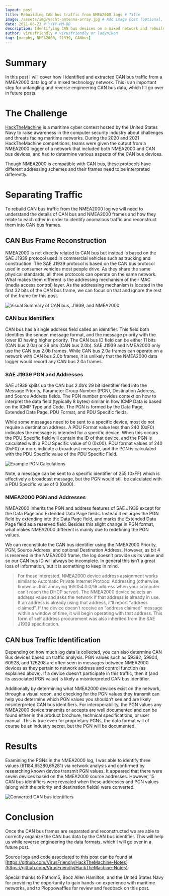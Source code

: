 ```yaml
---
layout: post
title: Rebuilding CAN bus traffic from NMEA2000 logs # Title
image: /assets/img/yacht-antenna-array.jpg # Add image post (optional, but encouraged)
date: 2021-06-23 # YYYY-MM-DD
description: Identifying CAN bus devices on a mixed network and rebuilding their CAN identifiers # Add post description (optional)
author: virusfriendly # virusfriendly or ladynikon
tag: [macphy, NMEA2000, J1939, CANbus]
---
```


# Summary
In this post I will cover how I identified and extracted CAN bus traffic from a NMEA2000 data log of a mixed technology network. This is an important step for untangling and reverse engineering CAN bus data, which I’ll go over in future posts.

# The Challenge
[HackTheMachine](https://hackthemachine.ai) is a maritime cyber contest hosted by the United States Navy to raise awareness in the computer security industry about challenges and threats facing maritime networks. During the 2020 and 2021 HackTheMachine competitions, teams were given the output from a NMEA2000 logger of a network that included both NMEA2000 and CAN bus devices, and had to determine various aspects of the CAN bus devices. 

Though NMEA2000 is compatible with CAN bus, these protocols have different addressing schemes and their frames need to be interpreted differently.

# Separating Traffic
To rebuild CAN bus traffic from the NMEA2000 log we will need to understand the details of CAN bus and NMEA2000 frames and how they relate to each other in order to identify anomalous traffic and reconstruct them into CAN bus frames.

## CAN Bus Frame Reconstruction
NMEA2000 is not directly related to CAN bus but instead is based on the SAE J1939 protocol used in commercial vehicles such as trucking and construction. The SAE J1939 protocol is based on the CAN bus protocol used in consumer vehicles most people drive. As they share the same physical standards, all three protocols can operate on the same network. What makes them different is the addressing mechanism of their MAC (media access control) layer. As the addressing mechanism is located in the first 32 bits of the CAN bus frame, we can focus on that and ignore the rest of the frame for this post.

![Visual Summary of CAN bus, J1939, and NMEA2000](/assets/img/canbus-j1939-nmea2000.png)

### CAN bus Identifiers
CAN bus has a single address field called an identifier. This field both identifies the sender, message format, and the message priority with the lower ID having higher priority. The CAN bus ID field can be either 11 bits (CAN bus 2.0a) or 29 bits (CAN bus 2.0b). SAE J1939 and NMEA2000 only use the CAN bus 2.0b frames. While CAN bus 2.0a frames can operate on a network with CAN bus 2.0b frames, it is unlikely that the NMEA2000 data logger would record any CAN bus 2.0a frames.

### SAE J1939 PGN and Addresses
SAE J1939 splits up the CAN bus 2.0b’s 29 bit identifier field into the Message Priority, Parameter Group Number (PGN), Destination Address, and Source Address fields. The PGN number provides context on how to interpret the data field (typically 8 bytes) similar in how ICMP Data is based on the ICMP Type and Code. The PGN is formed by the Data Page, Extended Data Page, PDU Format, and PDU Specific fields.

While some messages need to be sent to a specific device, most do not require a destination address. A PDU Format value less than 240 (0xF0) indicates the message is intended for a specific device. When this occurs the PDU Specific field will contain the ID of that device, and the PGN is calculated with a PDU Specific value of 0 (0x00). PDU format values of 240 (0xF0) or more indicate a broadcast message, and the PGN is calculated with the PDU Specific value of the PDU Specific Field.

![Example PGN Calculations](/assets/img/example-pgn.png)

Note, a message can be sent to a specific identifier of 255 (0xFF) which is effectively a broadcast message, but the PGN would still be calculated with a PDU Specific value of 0 (0x00).

### NMEA2000 PGN and Addresses
NMEA2000 inherits the PGN and address features of SAE J1939 except for the Data Page and Extended Data Page fields. Instead it enlarges the PGN field by extending into the Data Page field, and marks the Extended Data Page field as a reserved field. Besides this slight change in PGN format, what makes NMEA2000 different is mainly due to redefining the PGN values.

We can reconstitute the CAN bus identifier using the NMEA2000 Priority, PGN, Source Address, and optional Destination Address. However, as bit 4 is reserved in the NMEA2000 frame, the log doesn’t provide us its value and so our CAN bus ID will always be incomplete. In general this isn’t a great loss of information, but it is something to keep in mind.

> For those interested, NMEA2000 device address assignment works similar to Automatic Private Internet Protocol Addressing (otherwise known as that annoying 169.154.0.0/16 address when your computer can’t reach the DHCP server). The NMEA2000 device selects an address value and asks the network if that address is already in use. If an address is already using that address, it’ll report “address claimed”. If the device doesn’t receive an “address claimed” message within a window of time, it will begin operating with that address. This form of self address procurement was also inherited from the SAE J1939 specification.

## CAN bus Traffic Identification
Depending on how much log data is collected, you can also determine CAN Bus devices based on traffic analysis. PGN values such as 59392, 59904, 60928, and 126208 are often seen in messages between NMEA2000 devices as they pertain to network address and control function (as explained above). If a device doesn’t participate in this traffic, then it (and its associated PGN value) is likely a misinterpreted CAN bus identifier.

Additionally by determining what NMEA2000 devices exist on the network, through a visual recon, and checking for the PGN values they transmit can help you determine which PGN values you shouldn’t see and are likely misinterpreted CAN bus identifiers. For interoperability, the PGN values any NMEA2000 device transmits or accepts are well documented and can be found either in the product brochure, technical specifications, or user manual. This is true even for proprietary PGNs, the data format will of course be an industry secret, but the PGN will be documented.

# Results
Examining the PGNs in the NMEA2000 log, I was able to identify three values (61184,65280,65281) via network analysis and confirmed by researching known device transmit PGN values. It appeared that there were seven devices based on the NMEA2000 source addresses. However, 15 CAN bus identifiers were revealed when these addresses and PGN values (along with the priority and destination fields) were converted.

![Converted CAN bus identifiers](/assets/img/converted-canbus-ids.png)

# Conclusion
Once the CAN bus frames are separated and reconstructed we are able to correctly organize the CAN bus data by the CAN bus identifier. This will help us while reverse engineering the data formats, which I will go over in a future post.

Source logs and code associated to this post can be found at [https://github.com/VirusFriendly/HackTheMachine-Notes](https://github.com/VirusFriendly/HackTheMachine-Notes)

Special thanks to Fathom5, Booz Allen Hamilton, and the United States Navy for providing the opportunity to gain hands-on experience with maritime networks, and to Ploppowaffles for review and feedback on this post.

